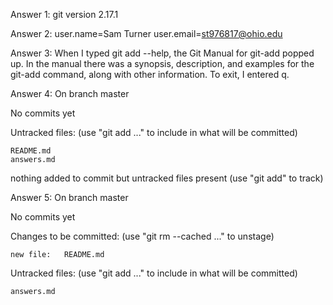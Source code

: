 Answer 1: git version 2.17.1

Answer 2: 
user.name=Sam Turner
user.email=st976817@ohio.edu

Answer 3: When I typed git add --help, the Git Manual for git-add popped up. In the manual there was a synopsis, description, and examples for the git-add command, along with other information. To exit, I entered q.

Answer 4:
On branch master

No commits yet

Untracked files:
  (use "git add <file>..." to include in what will be committed)

	README.md
	answers.md

nothing added to commit but untracked files present (use "git add" to track)

Answer 5:
On branch master

No commits yet

Changes to be committed:
  (use "git rm --cached <file>..." to unstage)

	new file:   README.md

Untracked files:
  (use "git add <file>..." to include in what will be committed)

	answers.md



